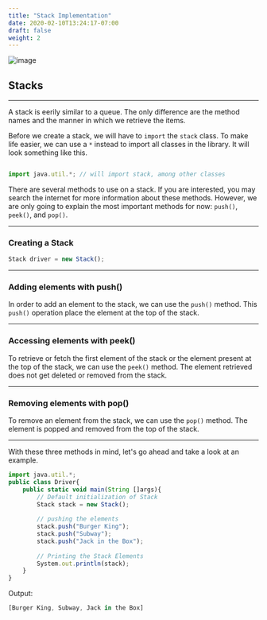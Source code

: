 ```yaml
---
title: "Stack Implementation"
date: 2020-02-10T13:24:17-07:00
draft: false
weight: 2
--- 
```

<!--<link rel="stylesheet" href="../../style.css">-->

![image](../../img/stackExample.png)

## Stacks

<hr>

A stack is eerily similar to a queue. The only difference are the method names and the manner in which we retrieve the items.

Before we create a stack, we will have to `import` the `stack` class. To make life easier, we can use a `*` instead to import all classes in the library. It will look something like this.

```js javascript

import java.util.*; // will import stack, among other classes

```
There are several methods to use on a stack. If you are interested, you may search the internet for more information about these methods. However, we are only going to explain the most important methods for now: `push()`, `peek()`, and `pop()`.

<hr>

### Creating a Stack
    
```js javascript
Stack driver = new Stack();
```

<hr>

### Adding elements with push()

In order to add an element to the stack, we can use the `push()` method. This `push()` operation place the element at the top of the stack.

<hr>

### Accessing elements with peek()

To retrieve or fetch the first element of the stack or the element present at the top of the stack, we can use the `peek()` method. The element retrieved does not get deleted or removed from the stack.

<hr>

### Removing elements with pop()

To remove an element from the stack, we can use the `pop()` method. The element is popped and removed from the top of the stack.

<hr>

With these three methods in mind, let's go ahead and take a look at an example.

```js javascript
import java.util.*;
public class Driver{
    public static void main(String []args){
        // Default initialization of Stack 
        Stack stack = new Stack(); 
  
        // pushing the elements 
        stack.push("Burger King"); 
        stack.push("Subway"); 
        stack.push("Jack in the Box"); 
  
        // Printing the Stack Elements 
        System.out.println(stack); 
    }
}
```

Output:

```js javascript
[Burger King, Subway, Jack in the Box]
```

